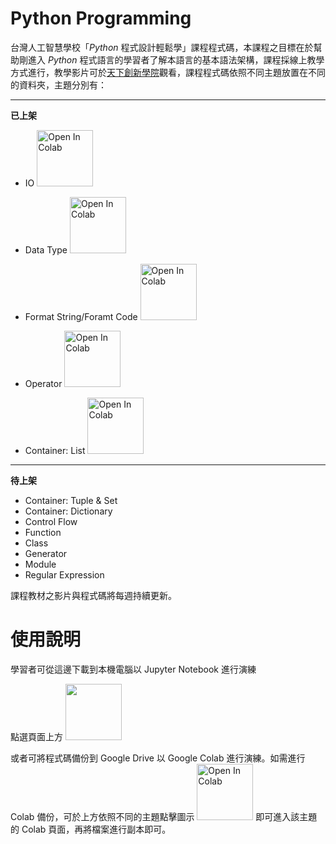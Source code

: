 # Python Programming
台灣人工智慧學校「*Python* 程式設計輕鬆學」課程程式碼，本課程之目標在於幫助剛進入 *Python* 程式語言的學習者了解本語言的基本語法架構，課程採線上教學方式進行，教學影片可於[天下創新學院](https://www.leadercampus.com.tw/desktop/free-course "天下創新學院")觀看，課程程式碼依照不同主題放置在不同的資料夾，主題分別有：

-------------

**已上架**

* IO                 <a href="https://colab.research.google.com/drive/1YpTWtQZRhfcaZbGK_D9nzT2GGYy8R-8y?usp=sharing">
  <img src="https://colab.research.google.com/assets/colab-badge.svg" alt="Open In Colab" width="90px" />
</a>

* Data Type          <a href="https://colab.research.google.com/drive/1SYiYTtFC7NQiIjZl9I8MD4RD3F3lohDR?usp=sharing">
  <img src="https://colab.research.google.com/assets/colab-badge.svg" alt="Open In Colab" width="90px">
</a>

* Format String/Foramt Code        <a href="https://colab.research.google.com/drive/1ez7b0A6Usj8czby8qOERGF-iMbjlw-h6?usp=sharing">
  <img src="https://colab.research.google.com/assets/colab-badge.svg" alt="Open In Colab" width="90px">
</a>

* Operator           <a href="https://colab.research.google.com/drive/1qChmcX9gO1ptZXqFpnttucQAs1rQwGJZ?usp=sharing">
  <img src="https://colab.research.google.com/assets/colab-badge.svg" alt="Open In Colab" width="90px">
</a>

* Container: List    <a href="https://colab.research.google.com/drive/12Vp0DenSk4yDyx4uUqb4Ur2tkw4W-WHj?usp=sharing">
  <img src="https://colab.research.google.com/assets/colab-badge.svg" alt="Open In Colab" width="90px">
</a>
  

-------------

**待上架**

* Container: Tuple & Set
* Container: Dictionary
* Control Flow
* Function
* Class
* Generator
* Module
* Regular Expression

課程教材之影片與程式碼將每週持續更新。
# 使用說明
學習者可從這邊下載到本機電腦以 Jupyter Notebook 進行演練

點選頁面上方
 <img src="https://github.com/HsiaoEn/python-programming/blob/master/code.png" width="90px" >

或者可將程式碼備份到 Google Drive 以 Google Colab 進行演練。如需進行 Colab 備份，可於上方依照不同的主題點擊圖示 <img src="https://colab.research.google.com/assets/colab-badge.svg" alt="Open In Colab" width="90px" /> 即可進入該主題的 Colab 頁面，再將檔案進行副本即可。

